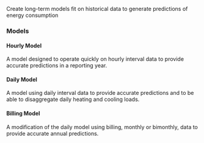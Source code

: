 Create long-term models fit on historical data to generate predictions of energy consumption

### Models

#### Hourly Model

A model designed to operate quickly on hourly interval data to provide accurate predictions in a reporting year.

#### Daily Model

A model using daily interval data to provide accurate predictions and to be able to disaggregate daily heating and cooling loads.

#### Billing Model

A modification of the daily model using billing, monthly or bimonthly, data to provide accurate annual predictions.